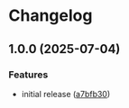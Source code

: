 # Changelog

## 1.0.0 (2025-07-04)


### Features

* initial release ([a7bfb30](https://github.com/sarin59337/nommy/commit/a7bfb3038c3845b4e83f1c34242050f5750490a7))

